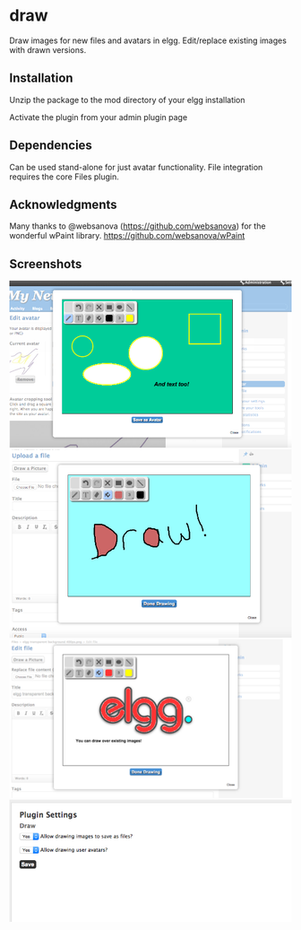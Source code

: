# draw

Draw images for new files and avatars in elgg.  Edit/replace existing images with
drawn versions.


## Installation

Unzip the package to the mod directory of your elgg installation

Activate the plugin from your admin plugin page


## Dependencies

Can be used stand-alone for just avatar functionality.  File integration requires
the core Files plugin.


## Acknowledgments

Many thanks to @websanova (https://github.com/websanova) for the wonderful wPaint
library.  https://github.com/websanova/wPaint


## Screenshots

![alt text](https://raw.githubusercontent.com/beck24/draw/master/graphics/draw1.png "Create an avatar")
![alt text](https://raw.githubusercontent.com/beck24/draw/master/graphics/draw2.png "Draw a new image to save as a file")
![alt text](https://raw.githubusercontent.com/beck24/draw/master/graphics/draw3.png "Draw over an existing image")
![alt text](https://raw.githubusercontent.com/beck24/draw/master/graphics/draw4.png "Plugin settings")